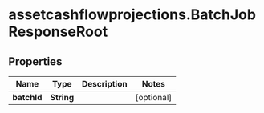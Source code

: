 # assetcashflowprojections.BatchJobResponseRoot

## Properties

Name | Type | Description | Notes
------------ | ------------- | ------------- | -------------
**batchId** | **String** |  | [optional] 


